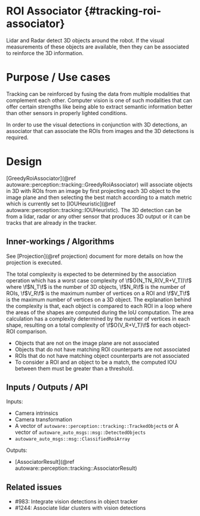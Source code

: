 ROI Associator {#tracking-roi-associator}
============

Lidar and Radar detect 3D objects around the robot. If the visual measurements of these objects are available, then they can be associated to reinforce the 3D information.

# Purpose / Use cases

Tracking can be reinforced by fusing the data from multiple modalities that complement each 
other. Computer vision is one of such modalities that can offer certain strengths like being 
able to extract semantic information better than other sensors in properly lighted conditions.

In order to use the visual detections in conjunction with 3D detections, an associator that can associate the ROIs from images and the 3D detections is required.

# Design

[GreedyRoiAssociator](@ref autoware::perception::tracking::GreedyRoiAssociator) 
will associate objects in 3D with ROIs from an image by first projecting each 3D object to the image plane and then selecting the best match according to a match metric which is currently set to [IOUHeuristic](@ref autoware::perception::tracking::IOUHeuristic). The 3D detection can be from a lidar, radar or any other sensor that produces 3D output or it can be tracks that are already in the tracker.

## Inner-workings / Algorithms

See [Projection](@ref projection) document for more details on how the projection is executed.

The total complexity is expected to be determined by the association operation which has a 
worst case complexity of \f$O(N_TN_R(V_R+V_T))\f$ where \f$N_T\f$ is the number of 3D objects, \f$N_R\f$ is the number of ROIs, \f$V_R\f$ is the maximum number of vertices on a ROI and \f$V_T\f$ is the maximum number of vertices on a 3D object. The explanation behind the complexity is that, each object is compared to each ROI in a loop where the areas of the shapes are computed during the IoU computation. The area calculation has a complexity determined by the number of vertices in each shape, resulting  on a total complexity of \f$O(V_R+V_T)\f$ for each object-ROI comparison.

* Objects that are not on the image plane are not associated
* Objects that do not have matching ROI counterparts are not associated
* ROIs that do not have matching object counterparts are not associated
* To consider a ROI and an object to be a match, the computed IOU between them must be greater than a threshold.

## Inputs / Outputs / API

Inputs:
* Camera intrinsics
* Camera transformation
* A vector of `autoware::perception::tracking::TrackedObject`s
  or
  A vector of `autoware_auto_msgs::msg::DetectedObjects`
* `autoware_auto_msgs::msg::ClassifiedRoiArray`

Outputs:
* [AssociatorResult](@ref autoware::perception::tracking::AssociatorResult)


## Related issues

- #983: Integrate vision detections in object tracker 
- #1244: Associate lidar clusters with vision detections
